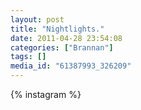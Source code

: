 ```yaml
---
layout: post
title: "Nightlights."
date: 2011-04-28 23:54:08
categories: ["Brannan"]
tags: []
media_id: "61387993_326209"
---
```


{% instagram %}

